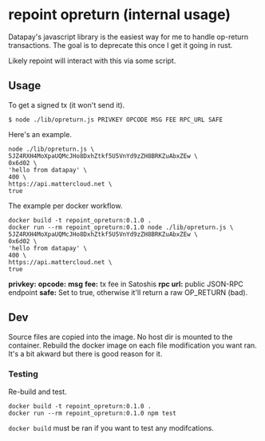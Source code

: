 # repoint opreturn (internal usage)

Datapay's javascript library is the easiest way for me to handle op-return transactions. The goal is to deprecate this once I get it going in rust.

Likely repoint will interact with this via some script.

## Usage

To get a signed tx (it won't send it).

`$ node ./lib/opreturn.js PRIVKEY OPCODE MSG FEE RPC_URL SAFE`

Here's an example.

```
node ./lib/opreturn.js \
5JZ4RXH4MoXpaUQMcJHo8DxhZtkf5U5VnYd9zZH8BRKZuAbxZEw \
0x6d02 \
'hello from datapay' \
400 \
https://api.mattercloud.net \
true
```

The example per docker workflow.

```
docker build -t repoint_opreturn:0.1.0 .
docker run --rm repoint_opreturn:0.1.0 node ./lib/opreturn.js \
5JZ4RXH4MoXpaUQMcJHo8DxhZtkf5U5VnYd9zZH8BRKZuAbxZEw \
0x6d02 \
'hello from datapay' \
400 \
https://api.mattercloud.net \
true
```

**privkey:**
**opcode:**
**msg**
**fee:** tx fee in Satoshis
**rpc url:** public JSON-RPC endpoint
**safe:** Set to true, otherwise it'll return a raw OP_RETURN (bad).

## Dev

Source files are copied into the image. No host dir is mounted to the container. Rebuild the docker image on each file modification you want ran. It's a bit akward but there is good reason for it.

### Testing

Re-build and test.

```
docker build -t repoint_opreturn:0.1.0 .
docker run --rm repoint_opreturn:0.1.0 npm test
```

`docker build` must be ran if you want to test any modifcations.
